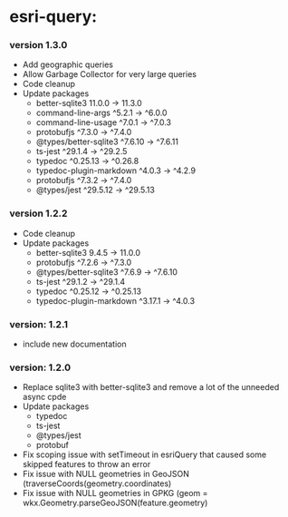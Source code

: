 # esri-query: 

### version 1.3.0
* Add geographic queries
* Allow Garbage Collector for very large queries
* Code cleanup
* Update packages
  * better-sqlite3             11.0.0  →   11.3.0    
  * command-line-args          ^5.2.1  →   ^6.0.0     
  * command-line-usage         ^7.0.1  →   ^7.0.3     
  * protobufjs                 ^7.3.0  →   ^7.4.0     
  * @types/better-sqlite3     ^7.6.10  →  ^7.6.11     
  * ts-jest                   ^29.1.4  →  ^29.2.5     
  * typedoc                  ^0.25.13  →  ^0.26.8   
  * typedoc-plugin-markdown    ^4.0.3  →   ^4.2.9
  * protobufjs                 ^7.3.2  →    ^7.4.0     
  * @types/jest              ^29.5.12  →  ^29.5.13     

### version 1.2.2
* Code cleanup
* Update packages
  * better-sqlite3              9.4.5  →    11.0.0
  * protobufjs                 ^7.2.6  →    ^7.3.0
  * @types/better-sqlite3      ^7.6.9  →   ^7.6.10
  * ts-jest                   ^29.1.2  →   ^29.1.4
  * typedoc                  ^0.25.12  →  ^0.25.13
  * typedoc-plugin-markdown   ^3.17.1  →    ^4.0.3

### version: 1.2.1
* include new documentation

### version: 1.2.0
* Replace sqlite3 with better-sqlite3 and remove a lot of the unneeded async cpde
* Update packages
  * typedoc
  * ts-jest
  * @types/jest
  * protobuf
* Fix scoping issue with setTimeout in esriQuery that caused some skipped features to throw an error
* Fix issue with NULL geometries in GeoJSON (traverseCoords(geometry.coordinates)
* Fix issue with NULL geometries in GPKG (geom = wkx.Geometry.parseGeoJSON(feature.geometry)
